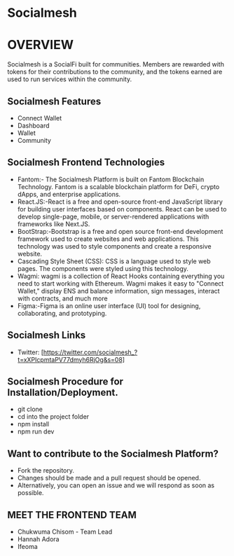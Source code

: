 # Socialmesh

# OVERVIEW

Socialmesh is a SocialFi built for communities. Members are rewarded with tokens for their contributions to the community, and the tokens earned are used to run services within the community.

## Socialmesh Features
- Connect Wallet
- Dashboard
- Wallet
- Community

## Socialmesh Frontend Technologies

- Fantom:- The Socialmesh Platform is built on Fantom Blockchain Technology. Fantom is a scalable blockchain platform for DeFi, crypto dApps, and enterprise applications.
- React.JS:-React is a free and open-source front-end JavaScript library for building user interfaces based on components. React can be used to develop single-page, mobile, or server-rendered applications with frameworks like Next.JS.
- BootStrap:-Bootstrap is a free and open source front-end development framework used to create websites and web applications. This technology was used to style components and create a responsive website.
- Cascading Style Sheet (CSS): CSS is a language used to style web pages. The components were styled using this technology.
- Wagmi: wagmi is a collection of React Hooks containing everything you need to start working with Ethereum. Wagmi makes it easy to "Connect Wallet," display ENS and balance information, sign messages, interact with contracts, and much more
- Figma:-Figma is an online user interface (UI) tool for designing, collaborating, and prototyping.

## Socialmesh Links
- Twitter: [https://twitter.com/socialmesh_?t=xXPIcpmtaPV77dmyh6RjOg&s=08]
  
## Socialmesh Procedure for Installation/Deployment.
- git clone
- cd into the project folder
- npm install
- npm run dev 

## Want to contribute to the Socialmesh Platform?
- Fork the repository.
- Changes should be made and a pull request should be opened.
- Alternatively, you can open an issue and we will respond as soon as possible.

## MEET THE FRONTEND TEAM 
- Chukwuma Chisom - Team Lead
- Hannah Adora
- Ifeoma
